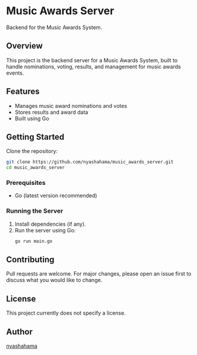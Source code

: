# Music Awards Server

Backend for the Music Awards System.

## Overview

This project is the backend server for a Music Awards System, built to handle nominations, voting, results, and management for music awards events.

## Features

- Manages music award nominations and votes
- Stores results and award data
- Built using Go

## Getting Started

Clone the repository:
```bash
git clone https://github.com/nyashahama/music_awards_server.git
cd music_awards_server
```

### Prerequisites

- Go (latest version recommended)

### Running the Server

1. Install dependencies (if any).
2. Run the server using Go:
    ```bash
    go run main.go
    ```

## Contributing

Pull requests are welcome. For major changes, please open an issue first to discuss what you would like to change.

## License

This project currently does not specify a license.

## Author

[nyashahama](https://github.com/nyashahama)
